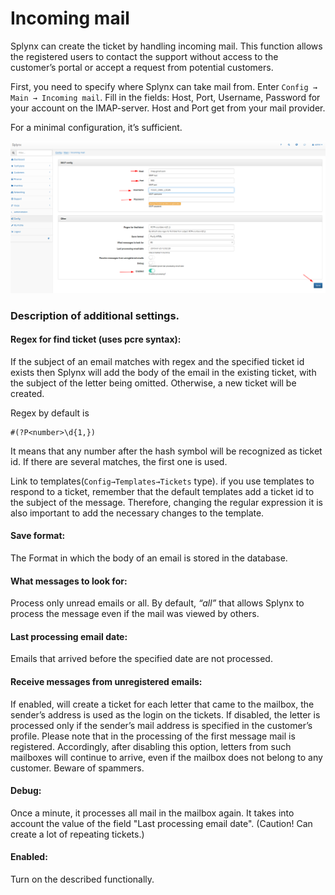 Incoming mail
============

Splynx can create the ticket by handling incoming mail.
This function allows the registered users to contact the support without access to the customer’s portal or accept a request from potential customers.

First, you need to specify where Splynx can take mail from.
Enter `Config → Main → Incoming mail`.
Fill in the fields: Host, Port, Username, Password for your account on the IMAP-server.
Host and Port get from your mail provider.

For a minimal configuration, it’s sufficient.

![](menu.png)


### Description of additional settings.

#### Regex for find ticket (uses pcre syntax):
If the subject of an email matches with regex and the specified ticket id exists then Splynx will add the body of the email in the existing ticket, with the subject of the letter being omitted.
Otherwise, a new ticket will be created.

Regex by default is
```
#(?P<number>\d{1,})
```
It means that any number after the hash symbol will be recognized as ticket id.
If there are several matches, the first one is used.

Link to templates(`Config→Templates→Tickets` type).
if you use templates to respond to a ticket, remember that the default templates add a ticket id to the subject of the message.
Therefore, changing the regular expression it is also important to add the necessary changes to the template.

#### Save format:
The Format in which the body of an email is stored in the database.

#### What messages to look for:

Process only unread emails or all.
By default, *“all”* that allows Splynx to process the message even if the mail was viewed by others.

#### Last processing email date:
Emails that arrived before the specified date are not processed.

#### Receive messages from unregistered emails:
If enabled, will create a ticket for each letter that came to the mailbox, the sender’s address is used as the login on the tickets.
If disabled, the letter is processed only if the sender’s mail address is specified in the customer’s profile.
Please note that in the processing of the first message mail is registered. Accordingly, after disabling this option, letters from such mailboxes will continue to arrive, even if the mailbox does not belong to any customer.
Beware of spammers.

#### Debug:
Once a minute, it processes all mail in the mailbox again.
It takes into account the value of the field "Last processing email date".
(Caution! Can create a lot of repeating tickets.)

#### Enabled:
Turn on the described functionally.
